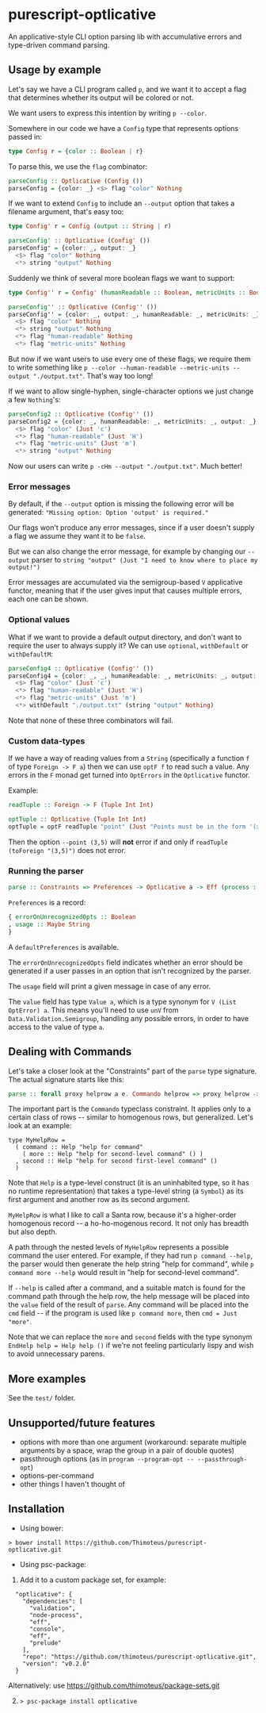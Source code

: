 # purescript-optlicative

An applicative-style CLI option parsing lib with accumulative errors and type-driven
command parsing.

## Usage by example

Let's say we have a CLI program called `p`, and we want it to accept a
flag that determines whether its output will be colored or not.

We want users to express this intention by writing `p --color`.

Somewhere in our code we have a `Config` type that represents options
passed in:

```purescript
type Config r = {color :: Boolean | r}
```

To parse this, we use the `flag` combinator:

```purescript
parseConfig :: Optlicative (Config ())
parseConfig = {color: _} <$> flag "color" Nothing
```

If we want to extend `Config` to include an `--output` option that takes a filename argument, that's easy too:

```purescript
type Config' r = Config (output :: String | r)

parseConfig' :: Optlicative (Config' ())
parseConfig' = {color: _, output: _}
  <$> flag "color" Nothing
  <*> string "output" Nothing
```

Suddenly we think of several more boolean flags we want to support:

```purescript
type Config'' r = Config' (humanReadable :: Boolean, metricUnits :: Boolean | r)

parseConfig'' :: Optlicative (Config'' ())
parseConfig'' = {color: _, output: _, humanReadable: _, metricUnits: _}
  <$> flag "color" Nothing
  <*> string "output" Nothing
  <*> flag "human-readable" Nothing
  <*> flag "metric-units" Nothing
```

But now if we want users to use every one of these flags, we require them to write something like `p --color --human-readable --metric-units --output "./output.txt"`. That's way too long!

If we want to allow single-hyphen, single-character options we just change a few `Nothing`'s:

```purescript
parseConfig2 :: Optlicative (Config'' ())
parseConfig2 = {color: _, humanReadable: _, metricUnits: _, output: _}
  <$> flag "color" (Just 'c')
  <*> flag "human-readable" (Just 'H')
  <*> flag "metric-units" (Just 'm')
  <*> string "output" Nothing
```

Now our users can write `p -cHm --output "./output.txt"`. Much better!

### Error messages

By default, if the `--output` option is missing the following error will be
generated: `"Missing option: Option 'output' is required."`

Our flags won't produce any error messages, since if a user doesn't supply a flag we assume they want it to be `false`.

But we can also change the error message, for example by changing our `--output` parser to `string "output" (Just "I need to know where to place my output!")`

Error messages are accumulated via the semigroup-based `V` applicative functor,
meaning that if the user gives input that causes multiple errors, each one can be
shown.

### Optional values

What if we want to provide a default output directory, and don't want to require
the user to always supply it? We can use `optional`, `withDefault` or `withDefaultM`:

```purescript
parseConfig4 :: Optlicative (Config'' ())
parseConfig4 = {color: _, _, humanReadable: _, metricUnits: _, output: _}
  <$> flag "color" (Just 'c')
  <*> flag "human-readable" (Just 'H')
  <*> flag "metric-units" (Just 'm')
  <*> withDefault "./output.txt" (string "output" Nothing)
```

Note that none of these three combinators will fail.

### Custom data-types

If we have a way of reading values from a `String` (specifically a function `f` of
type `Foreign -> F a`) then we can use `optF f` to read such a value. Any errors
in the `F` monad get turned into `OptErrors` in the `Optlicative` functor.

Example:

```purescript
readTuple :: Foreign -> F (Tuple Int Int)

optTuple :: Optlicative (Tuple Int Int)
optTuple = optF readTuple "point" (Just "Points must be in the form '(x,y)'")
```

Then the option `--point (3,5)` will **not** error if and only if
`readTuple (toForeign "(3,5)")` does not error.

### Running the parser

```purescript
parse :: Constraints => Preferences -> Optlicative a -> Eff (process :: PROCESS | e) {cmd :: Maybe String, value :: Value a}
```

`Preferences` is a record:

```purescript
{ errorOnUnrecognizedOpts :: Boolean
, usage :: Maybe String
}
```

A `defaultPreferences` is available.

The `errorOnUnrecognizedOpts` field indicates whether an error should be generated
if a user passes in an option that isn't recognized by the parser.

The `usage` field will print a given message in case of any error.

The `value` field has type `Value a`, which is a type synonym for
`V (List OptError) a`. This means you'll need to use `unV` from
`Data.Validation.Semigroup`, handling any possible errors, in order to have access
to the value of type `a`.

## Dealing with Commands

Let's take a closer look at the "Constraints" part of the `parse` type signature.
The actual signature starts like this:

```purescript
parse :: forall proxy helprow a e. Commando helprow => proxy helprow -> Preferences -> ...
```

The important part is the `Commando` typeclass constraint. It applies only to
a certain class of rows -- similar to homogenous rows, but generalized. Let's
look at an example:

```
type MyHelpRow =
  ( command :: Help "help for command"
    ( more :: Help "help for second-level command" () )
  , second :: Help "help for second first-level command" ()
  )
```

Note that `Help` is a type-level construct (it is an uninhabited type, so it has
no runtime representation) that takes a type-level string (a `Symbol`) as its first
argument and another row as its second argument.

`MyHelpRow` is what I like to call a Santa row, because it's a higher-order
homogenous record -- a ho-ho-mogenous record. It not only has breadth but also
depth.

A path through the nested levels of `MyHelpRow` represents a possible command
the user entered. For example, if they had run `p command --help`, the parser
would then generate the help string "help for command", while `p command more --help`
would result in "help for second-level command".

If `--help` is called after a command, and a suitable match is found for the command
path through the help row, the help message will be placed into the `value` field
of the result of `parse`. Any command will be placed into the `cmd` field -- if
the program is used like `p command more`, then `cmd = Just "more"`.

Note that we can replace the `more` and `second` fields with the type synonym
`EndHelp help = Help help ()` if we're not feeling particularly lispy and wish to avoid
unnecessary parens.

## More examples

See the `test/` folder.

## Unsupported/future features

* options with more than one argument (workaround: separate multiple arguments by a space, wrap the group in a pair of double quotes)
* passthrough options (as in `program --program-opt -- --passthrough-opt`)
* options-per-command
* other things I haven't thought of

## Installation

* Using bower:

```
> bower install https://github.com/Thimoteus/purescript-optlicative.git
```

* Using psc-package:

1. Add it to a custom package set, for example:
```
  "optlicative": {
    "dependencies": [
      "validation",
      "node-process",
      "eff",
      "console",
      "eff",
      "prelude"
    ],
    "repo": "https://github.com/thimoteus/purescript-optlicative.git",
    "version": "v0.2.0"
  }
```

Alternatively: use https://github.com/thimoteus/package-sets.git

2. `> psc-package install optlicative`